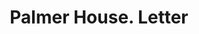 ---
doi: 10.7916/D8F209PF
date_other: '1881'
date_other_textual: '1881'
form: correspondence
genre:
- Letters (correspondence)
name:
- Palmer House
object_in_context_url: https://biggert.cul.columbia.edu/items/view/ave_biggert_00233
subject_hierarchical_geographic:
- Chicago, Illinois, United States
subject_name:
- Palmer House
title: Palmer House. Letter
sort_title: Palmer House. Letter
call_number: ave_biggert_00233
coordinates:
- 41.83694444444445,-87.68472222222222
pid: ave_biggert_00233
identifiers: ave_biggert_00233
thumbnail: https://derivativo-2.library.columbia.edu/iiif/2/ldpd:345184/full/!256,256/0/native.jpg
permalink: "/items/ave_biggert_00233/"
layout: iiif-image-page
---
